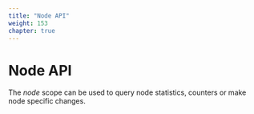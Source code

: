 ```yaml
---
title: "Node API"
weight: 153
chapter: true
---
```


# Node API

The *node* scope can be used to query node statistics, counters or make
node specific changes.
